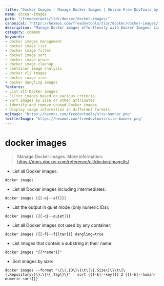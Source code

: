 ```yaml
---
title: "Docker Images - Manage Docker Images | Online Free DevTools by Hexmos"
name: docker-images
path: "/freedevtools/tldr/docker/docker-images/"
canonical: "https://hexmos.com/freedevtools/tldr/docker/docker-images/"
description: "Manage Docker images effortlessly with Docker Images. List, filter, and sort Docker images to optimize container resources. Free online tool, no registration required."
category: common
keywords:
- docker images management
- docker image list
- docker image filter
- docker image sort
- docker image prune
- docker image cleanup
- container image analysis
- docker cli images
- docker image size
- docker dangling images
features:
- List all Docker images
- Filter images based on various criteria
- Sort images by size or other attributes
- Identify and remove unused Docker images
- Display image information in different formats
ogImage: "https://hexmos.com/freedevtools/site-banner.png"
twitterImage: "https://hexmos.com/freedevtools/site-banner.png"
---
```


# docker images

> Manage Docker images.
> More information: <https://docs.docker.com/reference/cli/docker/image/ls/>.

- List all Docker images:

`docker images`

- List all Docker images including intermediates:

`docker images {{[-a|--all]}}`

- List the output in quiet mode (only numeric IDs):

`docker images {{[-q|--quiet]}}`

- List all Docker images not used by any container:

`docker images {{[-f|--filter]}} dangling=true`

- List images that contain a substring in their name:

`docker images "{{*name*}}"`

- Sort images by size:

`docker images --format "\{\{.ID\}\}\t\{\{.Size\}\}\t\{\{.Repository\}\}:\{\{.Tag\}\}" | sort {{[-k|--key]}} 2 {{[-h|--human-numeric-sort]}}`
